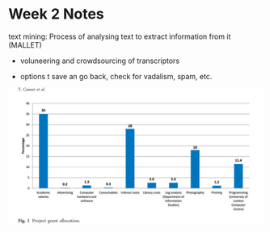 # Week 2 Notes

text mining: Process of analysing text to extract information from it (MALLET)

- voluneering and crowdsourcing of transcriptors

- options t save an go back, check for vadalism, spam, etc.

![image i just uploaded](notesw2.png)
